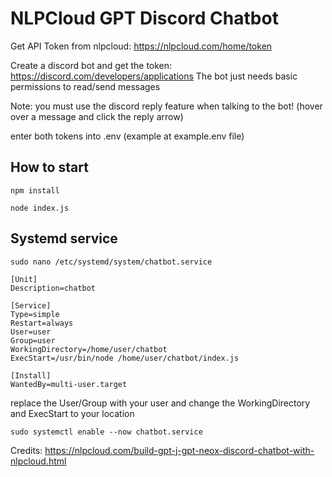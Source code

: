 # NLPCloud GPT Discord Chatbot

Get API Token from nlpcloud: https://nlpcloud.com/home/token

Create a discord bot and get the token: https://discord.com/developers/applications
The bot just needs basic permissions to read/send messages

Note: you must use the discord reply feature when talking to the bot! (hover over a message and click the reply arrow)

enter both tokens into .env (example at example.env file)

## How to start
```
npm install

node index.js
```

## Systemd service

```
sudo nano /etc/systemd/system/chatbot.service
```
```
[Unit]
Description=chatbot

[Service]
Type=simple
Restart=always
User=user
Group=user
WorkingDirectory=/home/user/chatbot
ExecStart=/usr/bin/node /home/user/chatbot/index.js

[Install]
WantedBy=multi-user.target
```
replace the User/Group with your user and change the WorkingDirectory and ExecStart to your location

```
sudo systemctl enable --now chatbot.service
```

Credits: https://nlpcloud.com/build-gpt-j-gpt-neox-discord-chatbot-with-nlpcloud.html
